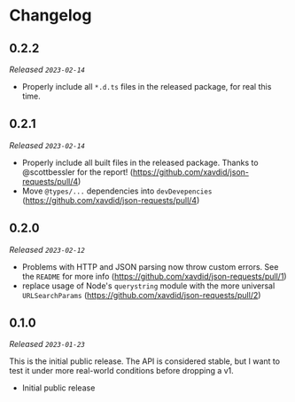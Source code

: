 # Changelog

## 0.2.2

_Released `2023-02-14`_

- Properly include all `*.d.ts` files in the released package, for real this time.

## 0.2.1

_Released `2023-02-14`_

- Properly include all built files in the released package. Thanks to @scottbessler for the report! (https://github.com/xavdid/json-requests/pull/4)
- Move `@types/...` dependencies into `devDevepencies` (https://github.com/xavdid/json-requests/pull/4)

## 0.2.0

_Released `2023-02-12`_

- Problems with HTTP and JSON parsing now throw custom errors. See the `README` for more info (https://github.com/xavdid/json-requests/pull/1)
- replace usage of Node's `querystring` module with the more universal `URLSearchParams` (https://github.com/xavdid/json-requests/pull/2)

## 0.1.0

_Released `2023-01-23`_

This is the initial public release. The API is considered stable, but I want to test it under more real-world conditions before dropping a v1.

- Initial public release
